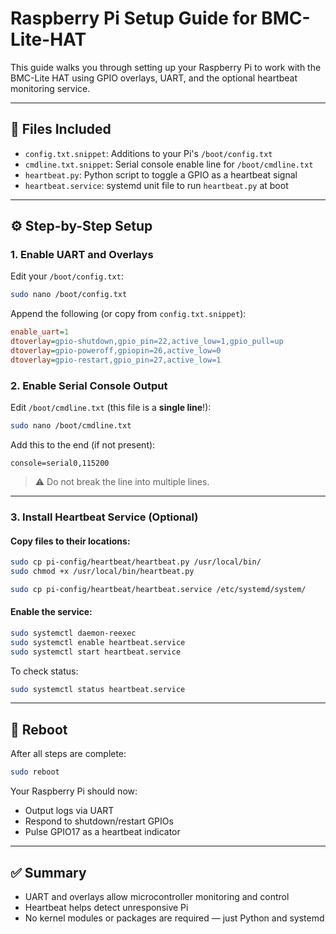 # Raspberry Pi Setup Guide for BMC-Lite-HAT

This guide walks you through setting up your Raspberry Pi to work with the BMC-Lite HAT using GPIO overlays, UART, and the optional heartbeat monitoring service.

---

## 🧰 Files Included

- `config.txt.snippet`: Additions to your Pi's `/boot/config.txt`
- `cmdline.txt.snippet`: Serial console enable line for `/boot/cmdline.txt`
- `heartbeat.py`: Python script to toggle a GPIO as a heartbeat signal
- `heartbeat.service`: systemd unit file to run `heartbeat.py` at boot

---

## ⚙️ Step-by-Step Setup

### 1. Enable UART and Overlays

Edit your `/boot/config.txt`:

```bash
sudo nano /boot/config.txt
```

Append the following (or copy from `config.txt.snippet`):

```ini
enable_uart=1
dtoverlay=gpio-shutdown,gpio_pin=22,active_low=1,gpio_pull=up
dtoverlay=gpio-poweroff,gpiopin=26,active_low=0
dtoverlay=gpio-restart,gpio_pin=27,active_low=1
```

### 2. Enable Serial Console Output

Edit `/boot/cmdline.txt` (this file is a **single line**!):

```bash
sudo nano /boot/cmdline.txt
```

Add this to the end (if not present):

```
console=serial0,115200
```

> ⚠️ Do not break the line into multiple lines.

---

### 3. Install Heartbeat Service (Optional)

#### Copy files to their locations:

```bash
sudo cp pi-config/heartbeat/heartbeat.py /usr/local/bin/
sudo chmod +x /usr/local/bin/heartbeat.py
```

```bash
sudo cp pi-config/heartbeat/heartbeat.service /etc/systemd/system/
```

#### Enable the service:

```bash
sudo systemctl daemon-reexec
sudo systemctl enable heartbeat.service
sudo systemctl start heartbeat.service
```

To check status:

```bash
sudo systemctl status heartbeat.service
```

---

## 🔁 Reboot

After all steps are complete:

```bash
sudo reboot
```

Your Raspberry Pi should now:
- Output logs via UART
- Respond to shutdown/restart GPIOs
- Pulse GPIO17 as a heartbeat indicator

---

## ✅ Summary

- UART and overlays allow microcontroller monitoring and control
- Heartbeat helps detect unresponsive Pi
- No kernel modules or packages are required — just Python and systemd

